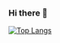 ### Hi there 👋

[![Top Langs](https://github-readme-stats.vercel.app/api/top-langs/?username=dnmrc-paredes&hide=html,css,ejs,java&layout=compact)](https://github.com/anuraghazra/github-readme-stats)
